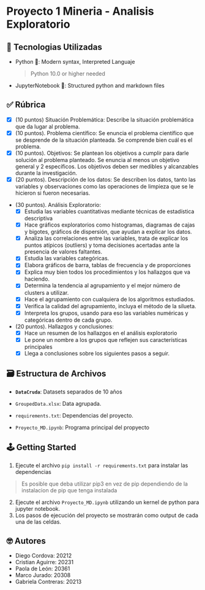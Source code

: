 # Proyecto 1 Mineria - Analisis Exploratorio

## 📡 Tecnologias Utilizadas

- Python 🐍: Modern syntax, Interpreted Languaje
  > Python 10.0 or higher needed

- JupyterNotebook 📒: Structured python and markdown files

## ✅ Rúbrica

- [x] (10 puntos) Situación Problemática: Describe la situación problemática que da lugar al problema.
- [x] (10 puntos). Problema científico: Se enuncia el problema científico que se desprende de la situación planteada. Se comprende bien cuál es el problema.
- [x] (10 puntos). Objetivos: Se plantean los objetivos a cumplir para darle solución al problema planteado. Se enuncia al menos un objetivo general y 2 específicos. Los objetivos deben ser medibles y alcanzables durante la investigación.
- [x] (20 puntos). Descripción de los datos: Se describen los datos, tanto las variables y observaciones como las operaciones de limpieza que se le hicieron si fueron necesarias.
- (30 puntos). Análisis Exploratorio:
  - [x] Estudia las variables cuantitativas mediante técnicas de estadística descriptiva
  - [x] Hace gráficos exploratorios como histogramas, diagramas de cajas y bigotes, gráficos de dispersión, que ayudan a explicar los datos.
  - [x] Analiza las correlaciones entre las variables, trata de explicar los puntos atípicos (outliers) y toma decisiones acertadas ante la presencia de valores faltantes.
  - [x] Estudia las variables categóricas.
  - [x] Elabora gráficos de barra, tablas de frecuencia y de proporciones
  - [x] Explica muy bien todos los procedimientos y los hallazgos que va haciendo.
  - [x] Determina la tendencia al agrupamiento y el mejor número de clusters a utilizar.
  - [x] Hace el agrupamiento con cualquiera de los algoritmos estudiados.
  - [x] Verifica la calidad del agrupamiento, incluya el método de la silueta.
  - [x] Interpreta los grupos, usando para eso las variables numéricas y categóricas
dentro de cada grupo.
- (20 puntos). Hallazgos y conclusiones:
  - [x] Hace un resumen de los hallazgos en el análisis exploratorio
  - [x] Le pone un nombre a los grupos que reflejen sus características principales
  - [x] Llega a conclusiones sobre los siguientes pasos a seguir.

## 🗃️ Estructura de Archivos

- **`DataCruda`**: Datasets separados de 10 años

- `GroupedData.xlsx`: Data agrupada.
- `requirements.txt`: Dependencias del proyecto.
- `Proyecto_MD.ipynb`: Programa principal del propyecto

## 🕹️ Getting Started

1. Ejecute el archivo `pip install -r requirements.txt` para instalar las dependencias
  > Es posible que deba utilizar pip3 en vez de pip dependiendo de la instalacion de pip que tenga instalada

2. Ejecute el archivo `Proyecto_MD.ipynb` utilizando un kernel de python para jupyter notebook.
3. Los pasos de ejecución del proyecto se mostrarán como output de cada una de las celdas.

## 🤓 Autores

- Diego Cordova: 20212
- Cristian Aguirre: 20231
- Paola de León: 20361
- Marco Jurado: 20308
- Gabriela Contreras: 20213

